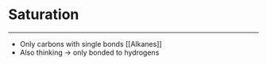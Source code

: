 # Saturation
---
- Only carbons with single bonds [[Alkanes]]
- Also thinking -> only bonded to hydrogens